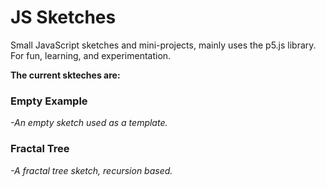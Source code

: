 JS Sketches
 ==========
 
 
Small JavaScript sketches and mini-projects, mainly uses the p5.js library. For fun, learning, and experimentation.

**The current skteches are:**
### Empty Example

*-An empty sketch used as a template.*

### Fractal Tree

*-A fractal tree sketch, recursion based.*
